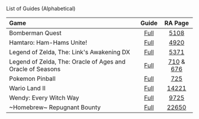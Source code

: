 List of Guides (Alphabetical) 

| Game                                                       |                              Guide                                      |                      RA Page                      |
| :--------------------------------------------------------- | :---------------------------------------------------------------------: | :-----------------------------------------------: |
| Bomberman Quest                                            |             [Full](Bomberman-Quest-(Game-Boy-Color))                    |  [5108](https://retroachievements.org/game/5108)  |
| Hamtaro: Ham-Hams Unite!                                   |         [Full](Hamtaro-Ham-Hams-Unite-(Game-Boy-Color))                 |  [4920](https://retroachievements.org/game/4920)  |
| Legend of Zelda, The: Link's Awakening DX                  | [Full](The-Legend-of-Zelda,-Links-Awakening-DX-(Game-Boy-Color))        |  [5371](https://retroachievements.org/game/5371)  |
| Legend of Zelda, The: Oracle of Ages and Oracle of Seasons | [Full](Legend-of-Zelda,-The-Oracle-of-Ages-and-Oracle-of-Seasons-(GBC)) |  [710](https://retroachievements.org/game/710) & [676](https://retroachievements.org/game/676)  |
| Pokemon Pinball                                            |             [Full](Pokemon-Pinball-(Game-Boy-Color))                    |   [725](https://retroachievements.org/game/725)   |
| Wario Land II                                              |              [Full](Wario-Land-II-(Game-Boy-Color))                     | [14221](https://retroachievements.org/game/14221) |
| Wendy: Every Witch Way                                     |          [Full](Wendy-Every-Witch-Way-(Game-Boy-Color))                 |  [9725](https://retroachievements.org/game/9725)  |
| \~Homebrew\~ Repugnant Bounty                              |       [Full](~Homebrew~-Repugnant-Bounty-(Game-Boy-Color))              | [22650](https://retroachievements.org/game/22650) |